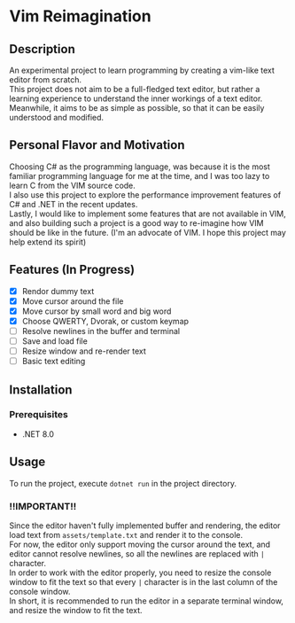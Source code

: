 # Vim Reimagination

## Description

An experimental project to learn programming by creating a vim-like text editor from scratch.  
This project does not aim to be a full-fledged text editor, but rather a learning experience to understand the inner workings of a text editor.  
Meanwhile, it aims to be as simple as possible, so that it can be easily understood and modified.

## Personal Flavor and Motivation

Choosing C# as the programming language, was because it is the most familiar programming language for me at the time, and I was too lazy to learn C from the VIM source code.  
I also use this project to explore the performance improvement features of C# and .NET in the recent updates.  
Lastly, I would like to implement some features that are not available in VIM, and also building such a project is a good way to re-imagine how VIM should be like in the future. (I'm an advocate of VIM. I hope this project may help extend its spirit)

## Features (In Progress)

- [x] Rendor dummy text
- [x] Move cursor around the file
- [x] Move cursor by small word and big word
- [x] Choose QWERTY, Dvorak, or custom keymap
- [ ] Resolve newlines in the buffer and terminal
- [ ] Save and load file
- [ ] Resize window and re-render text
- [ ] Basic text editing

## Installation

### Prerequisites

- .NET 8.0

## Usage

To run the project, execute `dotnet run` in the project directory.  

### !!IMPORTANT!!

Since the editor haven't fully implemented buffer and rendering, the editor load text from `assets/template.txt` and render it to the console.  
For now, the editor only support moving the cursor around the text, and editor cannot resolve newlines, so all the newlines are replaced with `|` character.  
In order to work with the editor properly, you need to resize the console window to fit the text so that every `|` character is in the last column of the console window.  
In short, it is recommended to run the editor in a separate terminal window, and resize the window to fit the text.